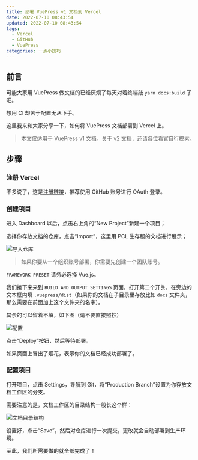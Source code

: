 ```yaml
---
title: 部署 VuePress v1 文档到 Vercel
date: 2022-07-10 08:43:54
updated: 2022-07-10 08:43:54
tags: 
  - Vercel
  - GitHub
  - VuePress
categories: 一点小技巧
---
```

## 前言

可能大家用 VuePress 做文档的已经厌烦了每天对着终端敲 `yarn docs:build` 了吧。

想用 CI 却苦于配置无从下手。

这里我来和大家分享一下，如何将 VuePress 文档部署到 Vercel 上。

<!-- more -->

<div class="danger">

> 本文仅适用于 VuePress v1 文档。关于 v2 文档，还请各位看官自行摸索。

</div>

## 步骤

### 注册 Vercel

不多说了，这是[注册链接](https://vercel.com/signup)，推荐使用 GitHub 账号进行 OAuth 登录。

### 创建项目

进入 Dashboard 以后，点击右上角的“New Project”新建一个项目；

选择你存放文档的仓库，点击“Import”，这里用 PCL 生存服的文档进行展示；

![导入仓库](https://resources.cakeskin.tk/images/deploy-vuepress-v1-docs-to-vercel/Import-Repo.png)

<div class="info">

> 如果你要从一个组织账号部署，你需要先创建一个团队账号。

</div>

`FRAMEWORK PRESET` 请务必选择 Vue.js。

我们接下来来到 `BUILD AND OUTPUT SETTINGS` 页面，打开第二个开关，在旁边的文本框内填 `.vuepress/dist`（如果你的文档在子目录里存放比如 `docs` 文件夹，那么需要在前面加上这个文件夹的名字）。

其余的可以留着不填，如下图（请不要直接照抄）

![配置](https://resources.cakeskin.tk/images/deploy-vuepress-v1-docs-to-vercel/Config.png)

点击“Deploy”按钮，然后等待部署。

如果页面上冒出了烟花，表示你的文档已经成功部署了。

### 配置项目

打开项目，点击 Settings，导航到 Git，将“Production Branch”设置为你存放文档工作区的分支。

需要注意的是，文档工作区的目录结构一般长这个样：

![文档目录结构](https://resources.cakeskin.tk/images/deploy-vuepress-v1-docs-to-vercel/Branch.png)

设置好，点击“Save”，然后对仓库进行一次提交，更改就会自动部署到生产环境。

至此，我们所需要做的就全部完成了！